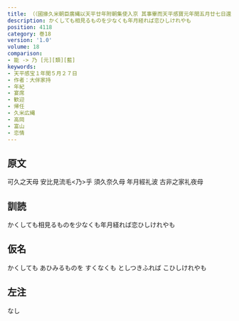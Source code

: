 ```yaml
---
title: （（國掾久米朝臣廣縄以天平廿年附朝集使入京 其事畢而天平感寶元年閏五月廿七日還到本任 仍長官之舘設詩酒宴樂飲 於時主人守大伴宿祢家持作歌一首[并短歌]）反歌二首）
description: かくしても相見るものを少なくも年月経れば恋ひしけれやも
position: 4118
category: 巻18
version: '1.0'
volume: 18
comparison:
- 能 -> 乃 [元][類][藍]
keywords:
- 天平感宝１年閏５月２７日
- 作者：大伴家持
- 年紀
- 宴席
- 歓迎
- 帰任
- 久米広縄
- 高岡
- 富山
- 恋情
---
```


## 原文

可久之天母 安比見流毛<乃>乎 須久奈久母 年月經礼波 古非之家礼夜母

## 訓読

かくしても相見るものを少なくも年月経れば恋ひしけれやも

## 仮名

かくしても あひみるものを すくなくも としつきふれば こひしけれやも

## 左注

なし
